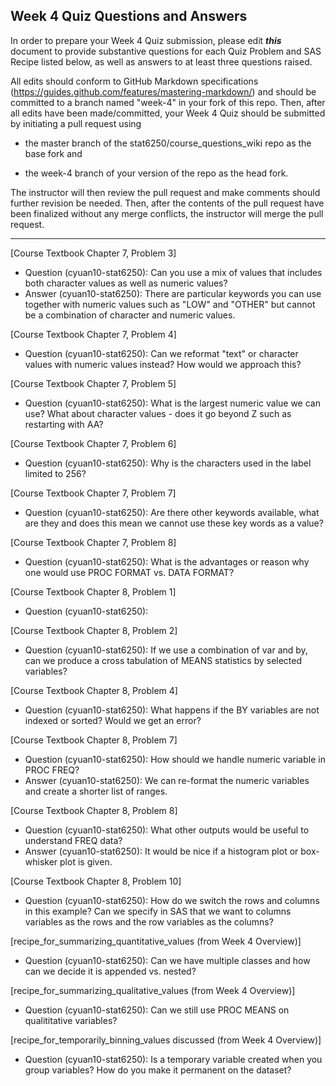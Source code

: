 ## Week 4 Quiz Questions and Answers

In order to prepare your Week 4 Quiz submission, please edit ***this*** document to provide substantive questions for each Quiz Problem and SAS Recipe listed below, as well as answers to at least three questions raised.

All edits should conform to GitHub Markdown specifications (https://guides.github.com/features/mastering-markdown/) and should be committed to a branch named "week-4" in your fork of this repo. Then, after all edits have been made/committed, your Week 4 Quiz should be submitted by initiating a pull request using

- the master branch of the stat6250/course_questions_wiki repo as the base fork and

- the week-4 branch of your version of the repo as the head fork.

The instructor will then review the pull request and make comments should further revision be needed. Then, after the contents of the pull request have been finalized without any merge conflicts, the instructor will merge the pull request.

********************************************************************************



[Course Textbook Chapter 7, Problem 3]
- Question (cyuan10-stat6250): Can you use a mix of values that includes both character values as well as numeric values?
- Answer (cyuan10-stat6250): There are particular keywords you can use together with numeric values such as "LOW" and "OTHER" but cannot be a combination of character and numeric values.


[Course Textbook Chapter 7, Problem 4]
- Question (cyuan10-stat6250): Can we reformat "text" or character values with numeric values instead? How would we approach this?


[Course Textbook Chapter 7, Problem 5]
- Question (cyuan10-stat6250): What is the largest numeric value we can use? What about character values - does it go beyond Z such as restarting with AA?


[Course Textbook Chapter 7, Problem 6]
- Question (cyuan10-stat6250): Why is the characters used in the label limited to 256? 


[Course Textbook Chapter 7, Problem 7]
- Question (cyuan10-stat6250): Are there other keywords available, what are they and does this mean we cannot use these key words as a value?


[Course Textbook Chapter 7, Problem 8]
- Question (cyuan10-stat6250): What is the advantages or reason why one would use PROC FORMAT vs. DATA FORMAT?


[Course Textbook Chapter 8, Problem 1]
- Question (cyuan10-stat6250): 


[Course Textbook Chapter 8, Problem 2]
- Question (cyuan10-stat6250): If we use a combination of var and by, can we produce a cross tabulation of MEANS statistics by selected variables?


[Course Textbook Chapter 8, Problem 4]
- Question (cyuan10-stat6250): What happens if the BY variables are not indexed or sorted? Would we get an error?


[Course Textbook Chapter 8, Problem 7]
- Question (cyuan10-stat6250): How should we handle numeric variable in PROC FREQ? 
- Answer (cyuan10-stat6250): We can re-format the numeric variables and create a shorter list of ranges.


[Course Textbook Chapter 8, Problem 8]
- Question (cyuan10-stat6250): What other outputs would be useful to understand FREQ data?
- Answer (cyuan10-stat6250): It would be nice if a histogram plot or box-whisker plot is given.



[Course Textbook Chapter 8, Problem 10]
- Question (cyuan10-stat6250): How do we switch the rows and columns in this example? Can we specify in SAS that we want to columns variables as the rows and the row variables as the columns?



[recipe_for_summarizing_quantitative_values (from Week 4 Overview)]
- Question (cyuan10-stat6250): Can we have multiple classes and how can we decide it is appended vs. nested?

[recipe_for_summarizing_qualitative_values (from Week 4 Overview)]
- Question (cyuan10-stat6250): Can we still use PROC MEANS on qualititative variables?



[recipe_for_temporarily_binning_values discussed (from Week 4 Overview)]
- Question (cyuan10-stat6250): Is a temporary variable created when you group variables? How do you make it permanent on the dataset?



